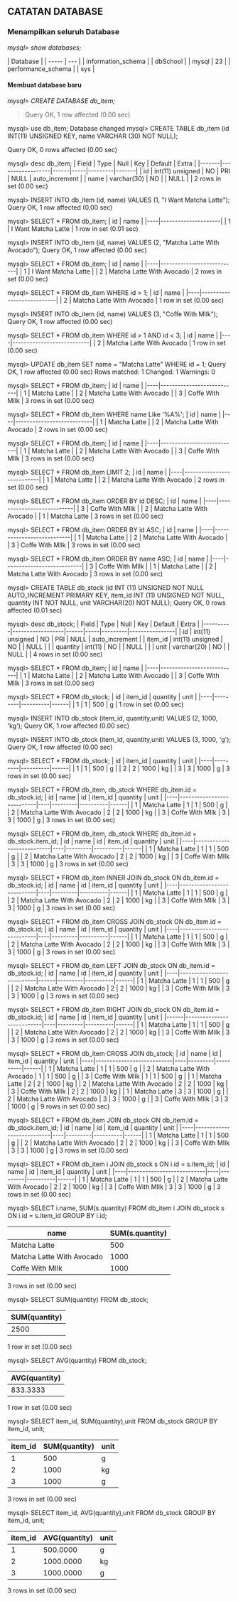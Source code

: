## CATATAN DATABASE


### Menampilkan seluruh Database

*mysql> show databases;*

| Database   |
| ----- | --- |
| information_schema | 
| dbSchool |
| mysql | 23 |
| performance_schema |
| sys |


#### Membuat database baru
*mysql> CREATE DATABASE db_item;*  
>Query OK, 1 row affected (0.00 sec)

mysql> use db_item;
Database changed
mysql> CREATE TABLE db_item (id INT(11) UNSIGNED KEY, name VARCHAR (30) NOT NULL);

Query OK, 0 rows affected (0.00 sec)


mysql> desc db_item;
| Field | Type             | Null | Key | Default | Extra |
|-------|------------------|------|-----|---------|-------|
| id    | int(11) unsigned | NO   | PRI | NULL    |    auto_increment    |
| name  | varchar(30)      | NO   |     | NULL    |       |
2 rows in set (0.00 sec)


mysql> INSERT INTO db_item (id, name) VALUES (1, "I Want Matcha Latte");
Query OK, 1 row affected (0.00 sec)

mysql> SELECT * FROM db_item;
| id | name                |
|----|---------------------|
|  1 | I Want Matcha Latte |
1 row in set (0.01 sec)

mysql> INSERT INTO db_item (id, name) VALUES (2, "Matcha Latte With Avocado");
Query OK, 1 row affected (0.00 sec)

mysql> SELECT * FROM db_item;
| id | name                      |
|----|---------------------------|
|  1 | I Want Matcha Latte       |
|  2 | Matcha Latte With Avocado |
2 rows in set (0.00 sec)

mysql> SELECT * FROM db_item WHERE id > 1;
| id | name                      |
|----|---------------------------|
|  2 | Matcha Latte With Avocado |
1 row in set (0.00 sec)

mysql> INSERT INTO db_item (id, name) VALUES (3, "Coffe With MIlk");
Query OK, 1 row affected (0.00 sec)


mysql> SELECT * FROM db_item WHERE id > 1 AND id < 3;
| id | name                      |
|----|---------------------------|
|  2 | Matcha Latte With Avocado |
1 row in set (0.00 sec)

mysql> UPDATE db_item SET name = "Matcha Latte" WHERE id = 1;
Query OK, 1 row affected (0.00 sec)
Rows matched: 1  Changed: 1  Warnings: 0

mysql> SELECT * FROM db_item;
| id | name                      |
|----|---------------------------|
|  1 | Matcha Latte              |
|  2 | Matcha Latte With Avocado |
|  3 | Coffe With MIlk           |
3 rows in set (0.00 sec)

mysql> SELECT * FROM db_item WHERE name Like '%A%';
| id | name                      |
|----|---------------------------|
|  1 | Matcha Latte              |
|  2 | Matcha Latte With Avocado |
2 rows in set (0.00 sec)

mysql> SELECT * FROM db_item;
| id | name                      |
|----|---------------------------|
|  1 | Matcha Latte              |
|  2 | Matcha Latte With Avocado |
|  3 | Coffe With MIlk           |
3 rows in set (0.00 sec)


mysql> SELECT * FROM db_item LIMIT 2;
| id | name                      |
|----|---------------------------|
|  1 | Matcha Latte              |
|  2 | Matcha Latte With Avocado |
2 rows in set (0.00 sec)


mysql> SELECT * FROM db_item ORDER BY id DESC;
| id | name                      |
|----|---------------------------|
|  3 | Coffe With MIlk           |
|  2 | Matcha Latte With Avocado |
|  1 | Matcha Latte              |
3 rows in set (0.00 sec)

mysql> SELECT * FROM db_item ORDER BY id ASC;
| id | name                      |
|----|---------------------------|
|  1 | Matcha Latte              |
|  2 | Matcha Latte With Avocado |
|  3 | Coffe With MIlk           |
3 rows in set (0.00 sec)

mysql> SELECT * FROM db_item ORDER BY name ASC;
| id | name                      |
|----|---------------------------|
|  3 | Coffe With MIlk           |
|  1 | Matcha Latte              |
|  2 | Matcha Latte With Avocado |
3 rows in set (0.00 sec)


mysql> CREATE TABLE db_stock (id INT (11) UNSIGNED NOT NULL AUTO_INCREMENT PRIMARY KEY, item_id INT (11) UNSIGNED NOT NULL,  quantity INT NOT NULL, unit VARCHAR(20) NOT NULL);
Query OK, 0 rows affected (0.01 sec)

mysql> desc db_stock;
| Field    | Type             | Null | Key | Default | Extra          |
|----------|------------------|------|-----|---------|----------------|
| id       | int(11) unsigned | NO   | PRI | NULL    | auto_increment |
| item_id  | int(11) unsigned | NO   |     | NULL    |                |
| quantity | int(11)          | NO   |     | NULL    |                |
| unit     | varchar(20)      | NO   |     | NULL    |                |
4 rows in set (0.00 sec)


mysql> SELECT * FROM db_item;
| id | name                      |
|----|---------------------------|
|  1 | Matcha Latte              |
|  2 | Matcha Latte With Avocado |
|  3 | Coffe With MIlk           |
3 rows in set (0.00 sec)


mysql> SELECT * FROM db_stock;
| id | item_id | quantity | unit |
|----|---------|----------|------|
|  1 |       1 |      500 | g    |
1 row in set (0.00 sec)

mysql> INSERT INTO db_stock (item_id, quantity,unit) VALUES (2, 1000, 'kg');
Query OK, 1 row affected (0.00 sec)

mysql> INSERT INTO db_stock (item_id, quantity,unit) VALUES (3, 1000, 'g');
Query OK, 1 row affected (0.00 sec)

mysql> SELECT * FROM db_stock;
| id | item_id | quantity | unit |
|----|---------|----------|------|
|  1 |       1 |      500 | g    |
|  2 |       2 |     1000 | kg   |
|  3 |       3 |     1000 | g    |
3 rows in set (0.00 sec)

mysql> SELECT * FROM db_item, db_stock WHERE db_item.id = db_stock.id;
| id | name                      | id | item_id | quantity | unit |
|----|---------------------------|----|---------|----------|------|
|  1 | Matcha Latte              |  1 |       1 |      500 | g    |
|  2 | Matcha Latte With Avocado |  2 |       2 |     1000 | kg   |
|  3 | Coffe With MIlk           |  3 |       3 |     1000 | g    |
3 rows in set (0.00 sec)


mysql> SELECT * FROM db_item, db_stock WHERE db_item.id = db_stock.item_id;
| id | name                      | id | item_id | quantity | unit |
|----|---------------------------|----|---------|----------|------|
|  1 | Matcha Latte              |  1 |       1 |      500 | g    |
|  2 | Matcha Latte With Avocado |  2 |       2 |     1000 | kg   |
|  3 | Coffe With MIlk           |  3 |       3 |     1000 | g    |
3 rows in set (0.00 sec)


mysql> SELECT * FROM db_item INNER JOIN db_stock ON db_item.id = db_stock.id;
| id | name                      | id | item_id | quantity | unit |
|----|---------------------------|----|---------|----------|------|
|  1 | Matcha Latte              |  1 |       1 |      500 | g    |
|  2 | Matcha Latte With Avocado |  2 |       2 |     1000 | kg   |
|  3 | Coffe With MIlk           |  3 |       3 |     1000 | g    |
3 rows in set (0.00 sec)

mysql> SELECT * FROM db_item CROSS JOIN db_stock ON db_item.id = db_stock.id;
| id | name                      | id | item_id | quantity | unit |
|----|---------------------------|----|---------|----------|------|
|  1 | Matcha Latte              |  1 |       1 |      500 | g    |
|  2 | Matcha Latte With Avocado |  2 |       2 |     1000 | kg   |
|  3 | Coffe With MIlk           |  3 |       3 |     1000 | g    |
3 rows in set (0.00 sec)

mysql> SELECT * FROM db_item LEFT JOIN db_stock ON db_item.id = db_stock.id;
| id | name                      | id   | item_id | quantity | unit |
|----|---------------------------|------|---------|----------|------|
|  1 | Matcha Latte              |    1 |       1 |      500 | g    |
|  2 | Matcha Latte With Avocado |    2 |       2 |     1000 | kg   |
|  3 | Coffe With MIlk           |    3 |       3 |     1000 | g    |
3 rows in set (0.00 sec)

mysql> SELECT * FROM db_item RIGHT JOIN db_stock ON db_item.id = db_stock.id;
| id   | name                      | id | item_id | quantity | unit |
|------|---------------------------|----|---------|----------|------|
|    1 | Matcha Latte              |  1 |       1 |      500 | g    |
|    2 | Matcha Latte With Avocado |  2 |       2 |     1000 | kg   |
|    3 | Coffe With MIlk           |  3 |       3 |     1000 | g    |
3 rows in set (0.00 sec)


mysql> SELECT * FROM db_item CROSS JOIN db_stock;
| id | name                      | id | item_id | quantity | unit |
|----|---------------------------|----|---------|----------|------|
|  1 | Matcha Latte              |  1 |       1 |      500 | g    |
|  2 | Matcha Latte With Avocado |  1 |       1 |      500 | g    |
|  3 | Coffe With MIlk           |  1 |       1 |      500 | g    |
|  1 | Matcha Latte              |  2 |       2 |     1000 | kg   |
|  2 | Matcha Latte With Avocado |  2 |       2 |     1000 | kg   |
|  3 | Coffe With MIlk           |  2 |       2 |     1000 | kg   |
|  1 | Matcha Latte              |  3 |       3 |     1000 | g    |
|  2 | Matcha Latte With Avocado |  3 |       3 |     1000 | g    |
|  3 | Coffe With MIlk           |  3 |       3 |     1000 | g    |
9 rows in set (0.00 sec)

mysql> SELECT * FROM db_item JOIN db_stock ON db_item.id = db_stock.item_id;
| id | name                      | id | item_id | quantity | unit |
|----|---------------------------|----|---------|----------|------|
|  1 | Matcha Latte              |  1 |       1 |      500 | g    |
|  2 | Matcha Latte With Avocado |  2 |       2 |     1000 | kg   |
|  3 | Coffe With MIlk           |  3 |       3 |     1000 | g    |
3 rows in set (0.00 sec)

mysql> SELECT * FROM db_item i JOIN db_stock s ON i.id = s.item_id;
| id | name                      | id | item_id | quantity | unit |
|----|---------------------------|----|---------|----------|------|
|  1 | Matcha Latte              |  1 |       1 |      500 | g    |
|  2 | Matcha Latte With Avocado |  2 |       2 |     1000 | kg   |
|  3 | Coffe With MIlk           |  3 |       3 |     1000 | g    |
3 rows in set (0.00 sec)


mysql> SELECT i.name, SUM(s.quantity) FROM db_item i JOIN db_stock s ON i.id = s.item_id GROUP BY i.id;

| name                      | SUM(s.quantity) |
|---------------------------|-----------------|
| Matcha Latte              |             500 |
| Matcha Latte With Avocado |            1000 |
| Coffe With MIlk           |            1000 |
3 rows in set (0.00 sec)

mysql> SELECT SUM(quantity) FROM db_stock;

| SUM(quantity) |
|---------------|
|          2500 |
1 row in set (0.00 sec)

mysql> SELECT AVG(quantity) FROM db_stock;

| AVG(quantity) |
|---------------|
|      833.3333 |
1 row in set (0.00 sec)


mysql> SELECT item_id, SUM(quantity),unit FROM db_stock GROUP BY item_id, unit;

| item_id | SUM(quantity) | unit |
|---------|---------------|------|
|       1 |           500 | g    |
|       2 |          1000 | kg   |
|       3 |          1000 | g    |
3 rows in set (0.00 sec)

mysql> SELECT item_id, AVG(quantity),unit FROM db_stock GROUP BY item_id, unit;

| item_id | AVG(quantity) | unit |
|---------|---------------|------|
|       1 |      500.0000 | g    |
|       2 |     1000.0000 | kg   |
|       3 |     1000.0000 | g    |
3 rows in set (0.00 sec)